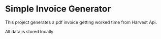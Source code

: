# Simple Invoice Generator

This project generates a pdf invoice getting worked time from Harvest Api.

All data is stored locally